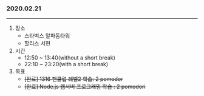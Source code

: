 ### 2020.02.21
---

1. 장소
    - 스타벅스 알파돔타워
    - 할리스 서현
2. 시간
    - 12:50 ~ 13:40(without a short break)
    - 22:10 ~ 23:20(with a short break)
3. 목표
    - ~~[완료] 1316 팬클럽 레벨2 학습: 2 pomodor~~
    - ~~[완료] Node.js 웹서버 프로그래밍 학습 : 2 pomodori~~
    